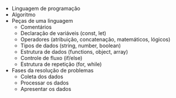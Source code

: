 - Linguagem de programação
- Algoritmo
- Peças de uma linguagem
    - Comentários
    - Declaração de variáveis (const, let)
    - Operadores (atribuição, concatenação, matemáticos, lógicos)
    - Tipos de dados (string, number, boolean)
    - Estrutura de dados (functions, object, array)
    - Controle de fluxo (if/else)
    - Estrutura de repetição (for, while)
- Fases da resolução de problemas
    - Coleta dos dados
    - Processar os dados
    - Apresentar os dados